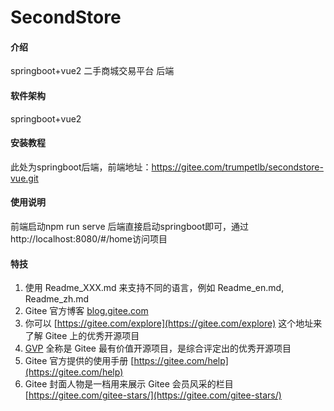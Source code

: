 # SecondStore

#### 介绍
springboot+vue2 二手商城交易平台 后端

#### 软件架构
springboot+vue2

#### 安装教程
此处为springboot后端，前端地址：https://gitee.com/trumpetlb/secondstore-vue.git

#### 使用说明

前端启动npm run serve 后端直接启动springboot即可，通过http://localhost:8080/#/home访问项目


#### 特技

1.  使用 Readme\_XXX.md 来支持不同的语言，例如 Readme\_en.md, Readme\_zh.md
2.  Gitee 官方博客 [blog.gitee.com](https://blog.gitee.com)
3.  你可以 [https://gitee.com/explore](https://gitee.com/explore) 这个地址来了解 Gitee 上的优秀开源项目
4.  [GVP](https://gitee.com/gvp) 全称是 Gitee 最有价值开源项目，是综合评定出的优秀开源项目
5.  Gitee 官方提供的使用手册 [https://gitee.com/help](https://gitee.com/help)
6.  Gitee 封面人物是一档用来展示 Gitee 会员风采的栏目 [https://gitee.com/gitee-stars/](https://gitee.com/gitee-stars/)
